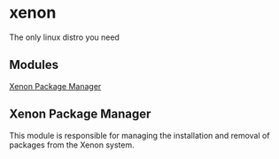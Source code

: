 # xenon
The only linux distro you need

## Modules

[Xenon Package Manager](#xenon-package-manager)

## Xenon Package Manager

This module is responsible for managing the installation and removal of packages from the Xenon system.
